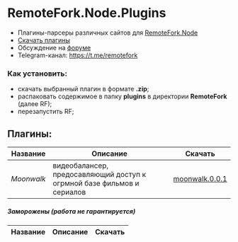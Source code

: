 
# RemoteFork.Node.Plugins
- Плагины-парсеры различных сайтов для [RemoteFork.Node](https://github.com/ShutovPS/RemoteFork.Node)
- [Скачать плагины](https://github.com/ShutovPS/RemoteFork.Node.Plugins/releases)
- Обсуждение на [форуме](http://forkplayer.tv/forums/topic/тест-кросс-платформенной-версии/page/11/#post-18062)
- Telegram-канал: https://t.me/remotefork

### Как установить:
- скачать выбранный плагин в формате **.zip**;
- распаковать содержимое в папку **plugins** в директории **RemoteFork** (далее RF);
- перезапустить RF;

## Плагины:
| Название | Описание | Скачать |
|--|--|--|
| *Moonwalk* | видеобалансер, предосавляющий доступ к огрмной базе фильмов и сериалов | [moonwalk.0.0.1](https://github.com/ShutovPS/RemoteFork.Node.Plugins/releases/tag/moonwalk.0.0.1) |

##### Заморожены (работа не гарантируется)
| Название | Описание | Скачать |
|--|--|--|
